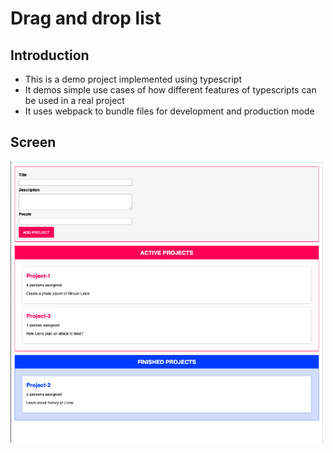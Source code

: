 # Drag and drop list

## Introduction
- This is a demo project implemented using typescript
- It demos simple use cases of how different features of typescripts can be used in a real project
- It uses webpack to bundle files for development and production mode

## Screen
<img src="https://raw.githubusercontent.com/Nirav1210/drag-drop-list/master/images/drag-drop-list.png" alt="screen-shot" width="500"/>

